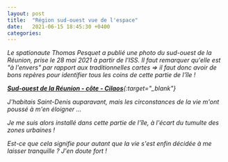 ```yaml
---
layout: post
title:  "Région sud-ouest vue de l'espace"
date:   2021-06-15 18:45:30 +0400
categories: 
---
```


*Le spationaute Thomas Pesquet a publié une photo du sud-ouest de la Réunion, prise le 28 mai 2021 à partir de l'ISS. Il faut remarquer qu'elle est "à l'envers" par rapport aux traditionnelles cartes => il faut donc avoir de bons repères pour identifier tous les coins de cette partie de l'île !*

*[**Sud-ouest de la Réunion - côte - Cilaos**](https://www.flickr.com/photos/thom_astro/51244923605/){:target="_blank"}*

*J'habitais Saint-Denis auparavant, mais les circonstances de la vie m'ont poussé à m'en éloigner ...*

*Je me suis alors installé dans cette partie de l'île, à l'écart du tumulte des zones urbaines !*

*Est-ce que cela signifie pour autant que la vie s'est enfin décidée à me laisser tranquille ? J'en doute fort !*